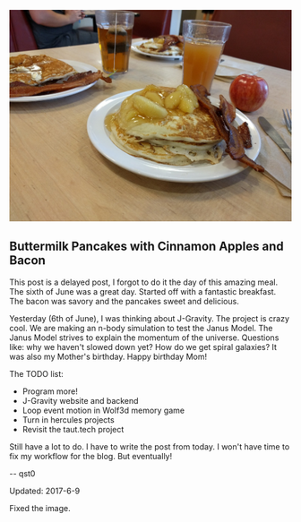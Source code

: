 ![Buttermilk Pancakes with Cinnamon Apples and Bacon](images/2017-6-6.jpg)
## Buttermilk Pancakes with Cinnamon Apples and Bacon

This post is a delayed post, I forgot to do it the day of this amazing meal.
The sixth of June was a great day. Started off with a fantastic breakfast.
The bacon was savory and the pancakes sweet and delicious.

Yesterday (6th of June), I was thinking about J-Gravity.
The project is crazy cool. We are making an n-body simulation to test the Janus Model.
The Janus Model strives to explain the momentum of the universe.
Questions like: why we haven't slowed down yet? How do we get spiral galaxies?
It was also my Mother's birthday. Happy birthday Mom!

The TODO list:
* Program more!
* J-Gravity website and backend
* Loop event motion in Wolf3d memory game
* Turn in hercules projects
* Revisit the taut.tech project

Still have a lot to do. I have to write the post from today.
I won't have time to fix my workflow for the blog.
But eventually!

-- qst0

Updated: 2017-6-9

Fixed the image.
